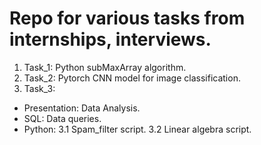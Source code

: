 # Repo for various tasks from internships, interviews.
1. Task_1: Python subMaxArray algorithm.
2. Task_2: Pytorch CNN model for image classification.
3. Task_3: 
* Presentation: Data Analysis. 
* SQL: Data queries. 
* Python: 3.1 Spam_filter script.
	  3.2 Linear algebra script.

